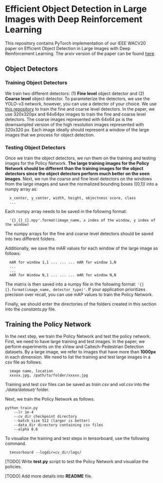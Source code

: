 # Efficient Object Detection in Large Images with Deep Reinforcement Learning

This repository contains PyTorch implementation of our IEEE WACV20 paper on Efficient Object Detection in Large
Images with Deep Reinforcement Learning. The arxiv version of the paper can be found [here](https://arxiv.org/abs/1912.03966).

## Object Detectors
### Training Object Detectors
We train two different detectors: (1) **Fine level** object detector and (2) **Coarse level** object detector. To parameterize
the detectors, we use the YOLO-v3 network, however, you can use a detector of your choice. We use [this repository](https://github.com/eriklindernoren/PyTorch-YOLOv3) to train the
fine and coarse level detectors. In the paper, we use 320x320px and 64x64px images to train the fine and coarse level detectors. The coarse images represented with 64x64 px is the downsampled version of the high resolution images represented with 320x320 px. Each image ideally should represent a window of the large images that we process for object detection.


### Testing Object Detectors
Once we train the object detectors, we run them on the training and testing images for the Policy Network. **The large training images for the Policy Network should be different than the training images for the object detectors since the object detectors perform much better on the seen images**. Next, we run the coarse and fine level detectors on the windows from the large images and save the normalized bounding boxes ([0,1]) into a numpy array as:
```
  x_center, y_center, width, height, objectness score, class
  ...
```
Each numpy array needs to be saved in the following format:
```
  '{}_{}_{}.npy'.format(image_name, x index of the window, y index of the window)
```
The numpy arrays for the fine and coarse level detectors should be saved into two different folders.

Additionally, we save the mAR values for each window of the large image as follows:
```
  mAR for window 1,1 ... ... ... mAR for window 1,N
  ...
  ...
  mAR for Window N,1 ... ... ... mAR for window N,N
```
The matrix is then saved into a numpy file in the following format: ``'{}{}.format(image_name, detector_type)'``. If your application prioritizes precision over recall, you can use mAP values to train the Policy Network.

Finally, we should enter the directories of the folders created in this section into the *constants.py* file.

## Training the Policy Network
In the next step, we train the Policy Network and test the policy network. First, we need to have large training and test images. In the paper, we perform experiments on the xView and Caltech-Pedestrian Detection datasets. By a large image, we refer to images that have more than **1000px** in each dimension. We need to list the training and test large images in a csv file as follows.
```
  image name, location
  xxxxx.jpg, /path/to/folder/xxxxx.jpg
```
Training and test csv files can be saved as *train.csv* and *val.csv* into the *./data/dataset/* folder.

Next, we train the Policy Network as follows.
```
python train.py
    --lr 1e-4
    --cv_dir checkpoint directory
    --batch_size 512 (larger is better)
    --data_dir directory containing csv files
    --alpha 0.6
```

To visualize the training and test steps in tensorboard, use the following command.
```
  tensorboard --logdir=cv_dir/logs/
```

[TODO] Write **test.py** script to test the Policy Network and visualize the policies.

[TODO] Add more details into **README** file.
